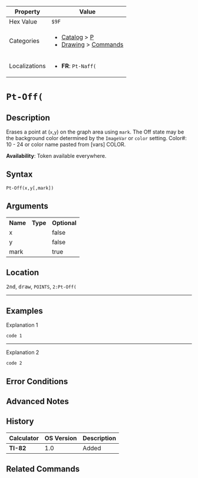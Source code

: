 | Property      | Value |
|---------------|-------|
| Hex Value     | `$9F`|
| Categories    | <ul><li>[Catalog](<../categories/Catalog.md>) > [P](<../categories/Catalog.md#P>)</li><li>[Drawing](<../categories/Drawing.md>) > [Commands](<../categories/Drawing.md#Commands>)</li></ul> |
| Localizations | <ul><li><b>FR</b>: `Pt-Naff(`</li></ul> |

# `Pt-Off(`

## Description
Erases a point at (`x`,`y`) on the graph area using `mark`. The Off state may be the background color determined by the `ImageVar` or `color` setting.
Color#: 10 - 24 or color name pasted from [vars] COLOR.


<b>Availability</b>: Token available everywhere.

## Syntax
`Pt-Off(x,y[,mark])`

## Arguments
<table>
<tr><th>Name</th><th>Type</th><th>Optional</th></tr>

<tr><td>x</td><td></td><td>false</td></tr>

<tr><td>y</td><td></td><td>false</td></tr>

<tr><td>mark</td><td></td><td>true</td></tr>

</table>

## Location
<kbd>2nd</kbd>, <kbd>draw</kbd>, `POINTS`, `2:Pt-Off(`
<hr>

## Examples

Explanation 1
```ti-basic
code 1
```
---
Explanation 2
```ti-basic
code 2
```

## Error Conditions


## Advanced Notes


## History
| Calculator | OS Version | Description |
|------------|------------|-------------|
| <b>TI-82</b> | 1.0 | Added

## Related Commands

    